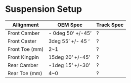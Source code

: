# Suspension Setup

Allignment| OEM Spec | Track Spec
--- |---|---
Front Camber    |- 0deg 50’  +/-45’     | ?
Front Caster    | 3deg 55’ +/- 45 ‘     | ?
Front Toe (mm)  | 2~1                   | ?
Front Kingpin   | 15deg 20’ +/-45’      | ?
Rear Camber     | -1deg 15’ +/-30’      | ?
Rear Toe (mm)   | 4~0                   | ?